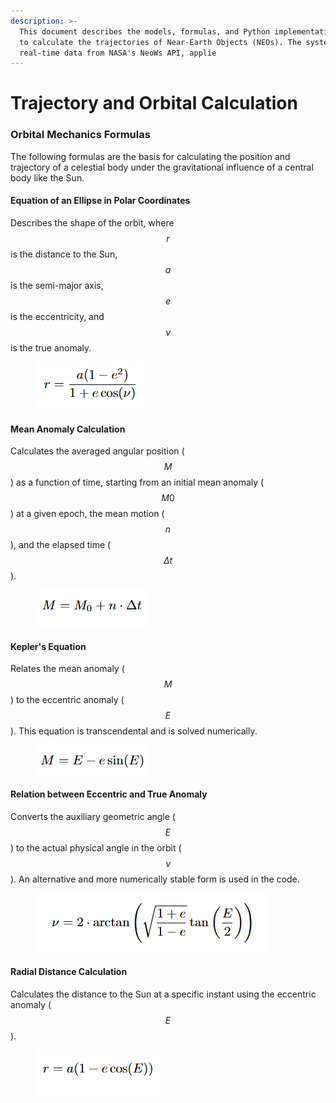 ```yaml
---
description: >-
  This document describes the models, formulas, and Python implementation used
  to calculate the trajectories of Near-Earth Objects (NEOs). The system fetches
  real-time data from NASA's NeoWs API, applie
---
```


# Trajectory and Orbital Calculation

### Orbital Mechanics Formulas

The following formulas are the basis for calculating the position and trajectory of a celestial body under the gravitational influence of a central body like the Sun.

#### Equation of an Ellipse in Polar Coordinates

Describes the shape of the orbit, where $$r$$ is the distance to the Sun, $$a$$ is the semi-major axis, $$e$$ is the eccentricity, and $$ν$$ is the true anomaly.

<figure><img src="../.gitbook/assets/image.png" alt=""><figcaption></figcaption></figure>

#### Mean Anomaly Calculation

Calculates the averaged angular position ($$M$$) as a function of time, starting from an initial mean anomaly ($$M0​$$) at a given epoch, the mean motion ($$n$$), and the elapsed time ($$Δt$$).

<figure><img src="../.gitbook/assets/image (2).png" alt=""><figcaption></figcaption></figure>

#### Kepler's Equation

Relates the mean anomaly ($$M$$) to the eccentric anomaly ($$E$$). This equation is transcendental and is solved numerically.

<figure><img src="../.gitbook/assets/image (3).png" alt=""><figcaption></figcaption></figure>

#### Relation between Eccentric and True Anomaly

Converts the auxiliary geometric angle ($$E$$) to the actual physical angle in the orbit ($$ν$$). An alternative and more numerically stable form is used in the code.

<figure><img src="../.gitbook/assets/image (4).png" alt=""><figcaption></figcaption></figure>

#### Radial Distance Calculation

Calculates the distance to the Sun at a specific instant using the eccentric anomaly ($$E$$).

<figure><img src="../.gitbook/assets/image (5).png" alt=""><figcaption></figcaption></figure>
